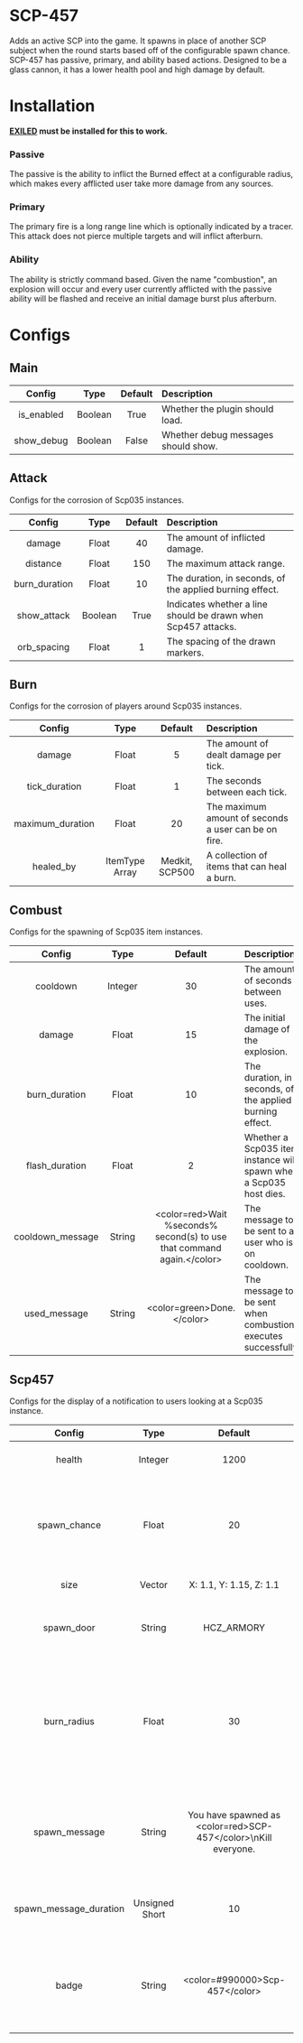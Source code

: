# SCP-457

Adds an active SCP into the game. It spawns in place of another SCP subject when the round starts based off of the configurable spawn chance. SCP-457 has passive, primary, and ability based actions. Designed to be a glass cannon, it has a lower health pool and high damage by default.

# Installation

**[EXILED](https://github.com/Exiled-Team/EXILED) must be installed for this to work.**


### Passive

The passive is the ability to inflict the Burned effect at a configurable radius, which makes every afflicted user take more damage from any sources.

### Primary

The primary fire is a long range line which is optionally indicated by a tracer. This attack does not pierce multiple targets and will inflict afterburn.

### Ability

The ability is strictly command based. Given the name "combustion", an explosion will occur and every user currently afflicted with the passive ability will be flashed and receive an initial damage burst plus afterburn.

# Configs
## Main
| Config        | Type | Default | Description
| :-------------: | :---------: | :---------: | :------ |
| is_enabled | Boolean | True | Whether the plugin should load. |
| show_debug | Boolean | False | Whether debug messages should show. |

## Attack
Configs for the corrosion of Scp035 instances.

| Config        | Type | Default | Description
| :-------------: | :---------: | :---------: | :------ |
| damage | Float | 40 | The amount of inflicted damage. |
| distance | Float | 150 | The maximum attack range. |
| burn_duration | Float | 10 | The duration, in seconds, of the applied burning effect. |
| show_attack | Boolean | True | Indicates whether a line should be drawn when Scp457 attacks. |
| orb_spacing | Float | 1 | The spacing of the drawn markers. |

## Burn
Configs for the corrosion of players around Scp035 instances.

| Config        | Type | Default | Description
| :-------------: | :---------: | :---------: | :------ |
| damage | Float | 5 | The amount of dealt damage per tick. |
| tick_duration | Float | 1 | The seconds between each tick. |
| maximum_duration | Float | 20 | The maximum amount of seconds a user can be on fire. |
| healed_by | ItemType Array | Medkit, SCP500 | A collection of items that can heal a burn. |

## Combust
Configs for the spawning of Scp035 item instances.

| Config        | Type | Default | Description
| :-------------: | :---------: | :---------: | :------ |
| cooldown | Integer | 30 | The amount of seconds between uses. |
| damage | Float | 15 | The initial damage of the explosion. |
| burn_duration | Float | 10 | The duration, in seconds, of the applied burning effect. |
| flash_duration | Float | 2 | Whether a Scp035 item instance will spawn when a Scp035 host dies. |
| cooldown_message | String | <color=red>Wait %seconds% second(s) to use that command again.<\/color> | The message to be sent to a user who is on cooldown. |
| used_message | String | <color=green>Done.<\/color> | The message to be sent when combustion executes successfully. |

## Scp457
Configs for the display of a notification to users looking at a Scp035 instance.

| Config        | Type | Default | Description
| :-------------: | :---------: | :---------: | :------ |
| health | Integer | 1200 | The base health of the Scp. |
| spawn_chance | Float | 20 | The percentage chance that Scp457 will spawn in place of another Scp. |
| size | Vector | X: 1.1, Y: 1.15, Z: 1.1 | The scale of Scp457. |
| spawn_door | String | HCZ_ARMORY | The name of the door that the Scp will spawn in. |
| burn_radius | Float | 30 | The radius around Scp457 where players who have line of sight will have the burned effect applied. |
| spawn_message | String | You have spawned as <color=red>SCP-457<\/color>\nKill everyone. | The message to be displayed to a Scp457 when they spawn. |
| spawn_message_duration | Unsigned Short | 10 | The amount of time that the spawn message is displayed. |
| badge | String | <color=#990000>Scp-457<\/color> | The message to be shown where Scp457s role would normally be. |
